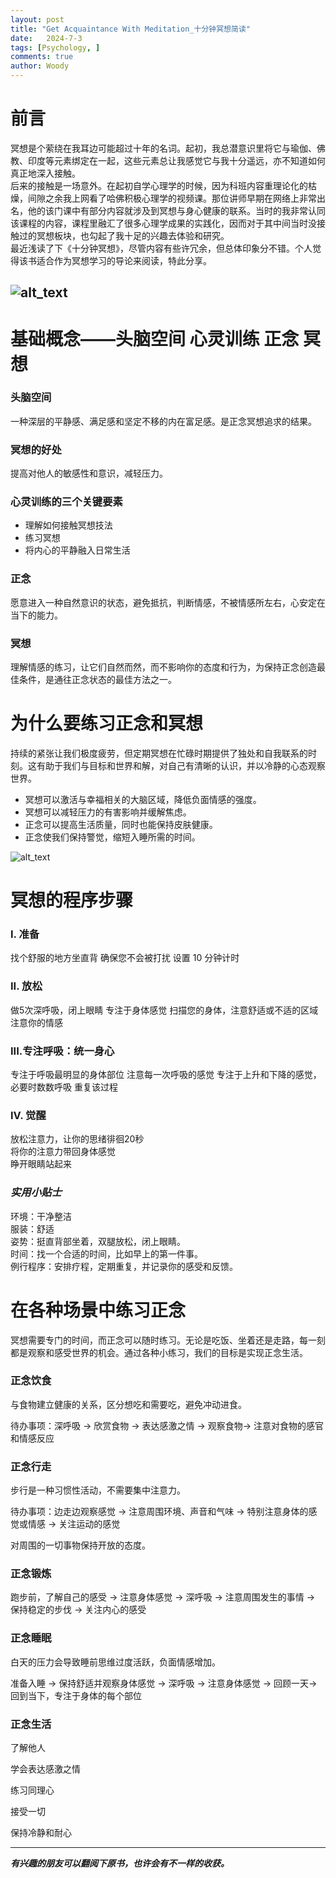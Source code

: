 ```yaml
---
layout: post
title: "Get Acquaintance With Meditation_十分钟冥想简读"
date:   2024-7-3
tags: [Psychology, ]
comments: true
author: Woody
---
```


# **前言**<br>
冥想是个萦绕在我耳边可能超过十年的名词。起初，我总潜意识里将它与瑜伽、佛教、印度等元素绑定在一起，这些元素总让我感觉它与我十分遥远，亦不知道如何真正地深入接触。<br>
后来的接触是一场意外。在起初自学心理学的时候，因为科班内容重理论化的枯燥，间隙之余我上网看了哈佛积极心理学的视频课。那位讲师早期在网络上非常出名，他的该门课中有部分内容就涉及到冥想与身心健康的联系。当时的我非常认同该课程的内容，课程里融汇了很多心理学成果的实践化，因而对于其中间当时没接触过的冥想板块，也勾起了我十足的兴趣去体验和研究。<br>
最近浅读了下《十分钟冥想》，尽管内容有些许冗余，但总体印象分不错。个人觉得该书适合作为冥想学习的导论来阅读，特此分享。

![alt_text](https://howdywoody.github.io/images/medi1.jpg)
---

# **基础概念——头脑空间 心灵训练 正念 冥想**

### **头脑空间**

一种深层的平静感、满足感和坚定不移的内在富足感。是正念冥想追求的结果。

### **冥想的好处**

提高对他人的敏感性和意识，减轻压力。

### **心灵训练的三个关键要素**

- 理解如何接触冥想技法<br>
- 练习冥想<br>
- 将内心的平静融入日常生活

### **正念**

愿意进入一种自然意识的状态，避免抵抗，判断情感，不被情感所左右，心安定在当下的能力。

### **冥想**

理解情感的练习，让它们自然而然，而不影响你的态度和行为，为保持正念创造最佳条件，是通往正念状态的最佳方法之一。

# **为什么要练习正念和冥想**

持续的紧张让我们极度疲劳，但定期冥想在忙碌时期提供了独处和自我联系的时刻。这有助于我们与目标和世界和解，对自己有清晰的认识，并以冷静的心态观察世界。

- 冥想可以激活与幸福相关的大脑区域，降低负面情感的强度。<br>
- 冥想可以减轻压力的有害影响并缓解焦虑。<br>
- 正念可以提高生活质量，同时也能保持皮肤健康。<br>
- 正念使我们保持警觉，缩短入睡所需的时间。

![alt_text](https://howdywoody.github.io/images/medi2.jpg)

  # **冥想的程序步骤**

### **I. 准备**

找个舒服的地方坐直背 确保您不会被打扰 设置 10 分钟计时

### **II. 放松**

做5次深呼吸，闭上眼睛 专注于身体感觉 扫描您的身体，注意舒适或不适的区域 注意你的情感

### **III.专注呼吸：统一身心**

专注于呼吸最明显的身体部位 注意每一次呼吸的感觉 专注于上升和下降的感觉，必要时数数呼吸 重复该过程

### **IV. 觉醒**

放松注意力，让你的思绪徘徊20秒<br>
将你的注意力带回身体感觉<br>
睁开眼睛站起来

### ***实用小贴士***

环境：干净整洁<br>
服装：舒适<br>
姿势：挺直背部坐着，双腿放松，闭上眼睛。<br>
时间：找一个合适的时间，比如早上的第一件事。<br>
例行程序：安排疗程，定期重复，并记录你的感受和反馈。

# **在各种场景中练习正念**

冥想需要专门的时间，而正念可以随时练习。无论是吃饭、坐着还是走路，每一刻都是观察和感受世界的机会。通过各种小练习，我们的目标是实现正念生活。

### **正念饮食**

与食物建立健康的关系，区分想吃和需要吃，避免冲动进食。

待办事项：深呼吸 → 欣赏食物 → 表达感激之情 → 观察食物→ 注意对食物的感官和情感反应

### **正念行走**

步行是一种习惯性活动，不需要集中注意力。

待办事项：边走边观察感觉 → 注意周围环境、声音和气味 → 特别注意身体的感觉或情感 → 关注运动的感觉

对周围的一切事物保持开放的态度。

### **正念锻炼**

跑步前，了解自己的感受 → 注意身体感觉 → 深呼吸 → 注意周围发生的事情 → 保持稳定的步伐 → 关注内心的感受

### **正念睡眠**

白天的压力会导致睡前思维过度活跃，负面情感增加。

准备入睡 → 保持舒适并观察身体感觉 → 深呼吸 → 注意身体感觉 → 回顾一天→ 回到当下，专注于身体的每个部位

### **正念生活**

了解他人

学会表达感激之情

练习同理心

接受一切

保持冷静和耐心

---
 ***有兴趣的朋友可以翻阅下原书，也许会有不一样的收获。***
